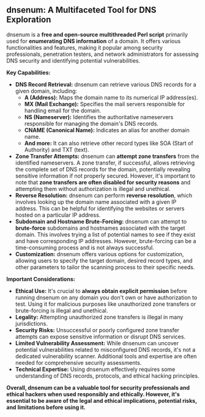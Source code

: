 ## dnsenum: A Multifaceted Tool for DNS Exploration

dnsenum is a **free and open-source multithreaded Perl script** primarily used for **enumerating DNS information** of a domain. It offers various functionalities and features, making it popular among security professionals, penetration testers, and network administrators for assessing DNS security and identifying potential vulnerabilities.

**Key Capabilities:**

- **DNS Record Retrieval:** dnsenum can retrieve various DNS records for a given domain, including:
    - **A (Address):** Maps the domain name to its numerical IP address(es).
    - **MX (Mail Exchange):** Specifies the mail servers responsible for handling email for the domain.
    - **NS (Nameserver):** Identifies the authoritative nameservers responsible for managing the domain's DNS records.
    - **CNAME (Canonical Name):** Indicates an alias for another domain name.
    - **And more:** It can also retrieve other record types like SOA (Start of Authority) and TXT (text).
- **Zone Transfer Attempts:** dnsenum can **attempt zone transfers** from the identified nameservers. A zone transfer, if successful, allows retrieving the complete set of DNS records for the domain, potentially revealing sensitive information if not properly secured. However, it's important to note that **zone transfers are often disabled for security reasons** and attempting them without authorization is illegal and unethical.
- **Reverse Resolution:** dnsenum can perform **reverse resolution**, which involves looking up the domain name associated with a given IP address. This can be helpful for identifying the websites or servers hosted on a particular IP address.
- **Subdomain and Hostname Brute-Forcing:** dnsenum can attempt to **brute-force** subdomains and hostnames associated with the target domain. This involves trying a list of potential names to see if they exist and have corresponding IP addresses. However, brute-forcing can be a time-consuming process and is not always successful.
- **Customization:** dnsenum offers various options for customization, allowing users to specify the target domain, desired record types, and other parameters to tailor the scanning process to their specific needs.

**Important Considerations:**

- **Ethical Use:** It's crucial to **always obtain explicit permission** before running dnsenum on any domain you don't own or have authorization to test. Using it for malicious purposes like unauthorized zone transfers or brute-forcing is illegal and unethical.
- **Legality:** Attempting unauthorized zone transfers is illegal in many jurisdictions.
- **Security Risks:** Unsuccessful or poorly configured zone transfer attempts can expose sensitive information or disrupt DNS services.
- **Limited Vulnerability Assessment:** While dnsenum can uncover potential vulnerabilities related to misconfigured DNS records, it's not a dedicated vulnerability scanner. Additional tools and expertise are often needed for comprehensive security assessments.
- **Technical Expertise:** Using dnsenum effectively requires some understanding of DNS records, protocols, and ethical hacking principles.

**Overall, dnsenum can be a valuable tool for security professionals and ethical hackers when used responsibly and ethically. However, it's essential to be aware of the legal and ethical implications, potential risks, and limitations before using it.**